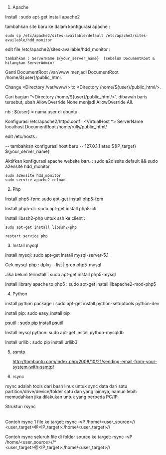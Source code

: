 1. Apache 

Install :
	sudo apt-get install apache2

tambahkan site baru ke dalam konfigurasi apache : 

	sudo cp /etc/apache2/sites-available/default /etc/apache2/sites-available/hdd_monitor 

edit file /etc/apache2/sites-available/hdd_monitor : 

	tambahkan : ServerName ${your_server_name}  (sebelum DocumentRoot & hilangkan ServerAdmin)

Ganti DocumentRoot /var/www menjadi DocumentRoot /home/${user}/public_html.

Change <Directory /var/www/> to <Directory /home/${user}/public_html/>.

Cari bagian “<Directory /home/${user}/public_html/>“. dibawah baris tersebut, ubah AllowOverride None menjadi AllowOverride All.

nb : ${user} = nama user di ubuntu


Konfigurasi /etc/apache2/httpd.conf : 
	<VirtualHost *>
	ServerName localhost
	DocumentRoot /home/rully/public_html/	
	</VirtualHost>

edit /etc/hosts : 

-- tambahkan konfigurasi host baru --
127.0.1.1 atau ${IP_target}	${your_server_name}


Aktifkan konfigurasi apache website baru :
	sudo a2dissite default && sudo a2ensite hdd_monitor

	sudo a2ensite hdd_monitor
	sudo service apache2 reload


2. Php

Install php5-fpm:
	sudo apt-get install php5-fpm

Install php5-cli:
	sudo apt-get install php5-cli

Install libssh2-php untuk ssh ke client : 

	sudo apt-get install libssh2-php

	restart service php

3. Install mysql

Install mysql:
	sudo apt-get install mysql-server-5.1

Cek mysql-php :
	dpkg --list | grep php5-mysql

Jika belum terinstall :
	sudo apt-get install php5-mysql

Install library apache to php5 :
	sudo apt-get install libapache2-mod-php5


4. Python

install python package : 
	sudo apt-get install python-setuptools python-dev

install pip:
	sudo easy_install pip

psutil :
	sudo pip install psutil

Install mysql python:
	sudo apt-get install python-mysqldb


Install urllib : 
	sudo pip install urllib3


5. ssmtp

	http://tombuntu.com/index.php/2008/10/21/sending-email-from-your-system-with-ssmtp/


6. rsync 

rsync adalah tools dari bash linux untuk sync data dari satu partition/drive/device/folder satu dan yang lainnya, namun lebih memudahkan jika dilakukan untuk yang berbeda PC/IP. 

Struktur:
	rsync <option> <source> <target>

Contoh rsync 1 file ke target:
	rsync -vP /home/<user_source>/<folder>/<file> <user_target>@<IP_target>:/home/<user_target>/<folder>/

Contoh rsync seluruh file di folder source ke target:
	rsync -vP /home/<user_source>/<folder>/* <user_target>@<IP_target>:/home/<user_target>/<folder>/
